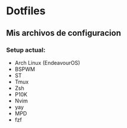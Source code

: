 # Dotfiles
## Mis archivos de configuracion

### Setup actual:
* Arch Linux (EndeavourOS)
* BSPWM
* ST 
* Tmux
* Zsh
* P10K
* Nvim
* yay
* MPD
* fzf


